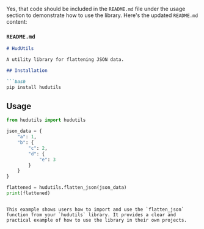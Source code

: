 Yes, that code should be included in the `README.md` file under the usage section to demonstrate how to use the library. Here's the updated `README.md` content:

### `README.md`

```markdown
# HudUtils

A utility library for flattening JSON data.

## Installation

```bash
pip install hudutils
```

## Usage

```python
from hudutils import hudutils

json_data = {
    "a": 1,
    "b": {
        "c": 2,
        "d": {
            "e": 3
        }
    }
}

flattened = hudutils.flatten_json(json_data)
print(flattened)
```
```

This example shows users how to import and use the `flatten_json` function from your `hudutils` library. It provides a clear and practical example of how to use the library in their own projects.
